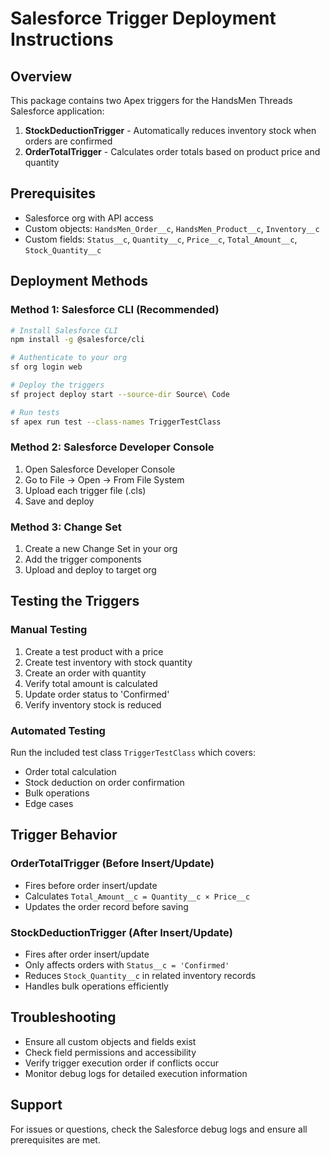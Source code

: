 # Salesforce Trigger Deployment Instructions

## Overview
This package contains two Apex triggers for the HandsMen Threads Salesforce application:

1. **StockDeductionTrigger** - Automatically reduces inventory stock when orders are confirmed
2. **OrderTotalTrigger** - Calculates order totals based on product price and quantity

## Prerequisites
- Salesforce org with API access
- Custom objects: `HandsMen_Order__c`, `HandsMen_Product__c`, `Inventory__c`
- Custom fields: `Status__c`, `Quantity__c`, `Price__c`, `Total_Amount__c`, `Stock_Quantity__c`

## Deployment Methods

### Method 1: Salesforce CLI (Recommended)
```bash
# Install Salesforce CLI
npm install -g @salesforce/cli

# Authenticate to your org
sf org login web

# Deploy the triggers
sf project deploy start --source-dir Source\ Code

# Run tests
sf apex run test --class-names TriggerTestClass
```

### Method 2: Salesforce Developer Console
1. Open Salesforce Developer Console
2. Go to File → Open → From File System
3. Upload each trigger file (.cls)
4. Save and deploy

### Method 3: Change Set
1. Create a new Change Set in your org
2. Add the trigger components
3. Upload and deploy to target org

## Testing the Triggers

### Manual Testing
1. Create a test product with a price
2. Create test inventory with stock quantity
3. Create an order with quantity
4. Verify total amount is calculated
5. Update order status to 'Confirmed'
6. Verify inventory stock is reduced

### Automated Testing
Run the included test class `TriggerTestClass` which covers:
- Order total calculation
- Stock deduction on order confirmation
- Bulk operations
- Edge cases

## Trigger Behavior

### OrderTotalTrigger (Before Insert/Update)
- Fires before order insert/update
- Calculates `Total_Amount__c = Quantity__c × Price__c`
- Updates the order record before saving

### StockDeductionTrigger (After Insert/Update)
- Fires after order insert/update
- Only affects orders with `Status__c = 'Confirmed'`
- Reduces `Stock_Quantity__c` in related inventory records
- Handles bulk operations efficiently

## Troubleshooting
- Ensure all custom objects and fields exist
- Check field permissions and accessibility
- Verify trigger execution order if conflicts occur
- Monitor debug logs for detailed execution information

## Support
For issues or questions, check the Salesforce debug logs and ensure all prerequisites are met. 